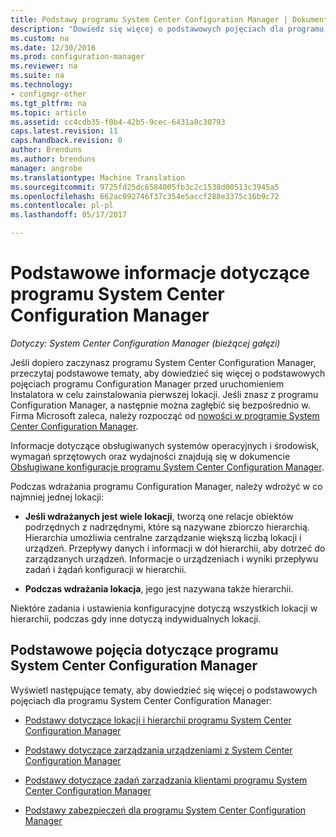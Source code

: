 ```yaml
---
title: Podstawy programu System Center Configuration Manager | Dokumentacja firmy Microsoft
description: "Dowiedz się więcej o podstawowych pojęciach dla programu System Center Configuration Manager."
ms.custom: na
ms.date: 12/30/2016
ms.prod: configuration-manager
ms.reviewer: na
ms.suite: na
ms.technology:
- configmgr-other
ms.tgt_pltfrm: na
ms.topic: article
ms.assetid: cc4cdb35-f0b4-42b5-9cec-6431a8c30793
caps.latest.revision: 11
caps.handback.revision: 0
author: Brenduns
ms.author: brenduns
manager: angrobe
ms.translationtype: Machine Translation
ms.sourcegitcommit: 9725fd25dc6584005fb3c2c1538d00513c3945a5
ms.openlocfilehash: 662ac092746f37c354e5accf288e3375c16b9c72
ms.contentlocale: pl-pl
ms.lasthandoff: 05/17/2017

---
```

# <a name="fundamentals-of-system-center-configuration-manager"></a>Podstawowe informacje dotyczące programu System Center Configuration Manager

*Dotyczy: System Center Configuration Manager (bieżącej gałęzi)*

Jeśli dopiero zaczynasz programu System Center Configuration Manager, przeczytaj podstawowe tematy, aby dowiedzieć się więcej o podstawowych pojęciach programu Configuration Manager przed uruchomieniem Instalatora w celu zainstalowania pierwszej lokacji. Jeśli znasz z programu Configuration Manager, a następnie można zagłębić się bezpośrednio w. Firma Microsoft zaleca, należy rozpocząć od [nowości w programie System Center Configuration Manager](/sccm/core/plan-design/changes/what-has-changed-from-configuration-manager-2012).  

 Informacje dotyczące obsługiwanych systemów operacyjnych i środowisk, wymagań sprzętowych oraz wydajności znajdują się w dokumencie [Obsługiwane konfiguracje programu System Center Configuration Manager](../../core/plan-design/configs/supported-configurations.md).  

 Podczas wdrażania programu Configuration Manager, należy wdrożyć w co najmniej jednej lokacji:  

-   **Jeśli wdrażanych jest wiele lokacji**, tworzą one relacje obiektów podrzędnych z nadrzędnymi, które są nazywane zbiorczo hierarchią. Hierarchia umożliwia centralne zarządzanie większą liczbą lokacji i urządzeń.  Przepływy danych i informacji w dół hierarchii, aby dotrzeć do zarządzanych urządzeń. Informacje o urządzeniach i wyniki przepływu zadań i żądań konfiguracji w hierarchii.  

-   **Podczas wdrażania lokacja**, jego jest nazywana także hierarchii.  

 Niektóre zadania i ustawienia konfiguracyjne dotyczą wszystkich lokacji w hierarchii, podczas gdy inne dotyczą indywidualnych lokacji.  

## <a name="fundamental-concepts-for-system-center-configuration-manager"></a>Podstawowe pojęcia dotyczące programu System Center Configuration Manager
Wyświetl następujące tematy, aby dowiedzieć się więcej o podstawowych pojęciach dla programu System Center Configuration Manager:  

-   [Podstawy dotyczące lokacji i hierarchii programu System Center Configuration Manager](../../core/understand/fundamentals-of-sites-and-hierarchies.md)  

-   [Podstawy dotyczące zarządzania urządzeniami z System Center Configuration Manager](../../core/understand/fundamentals-of-managing-devices.md)  

-   [Podstawy dotyczące zadań zarządzania klientami programu System Center Configuration Manager](../../core/understand/fundamentals-of-client-management-tasks.md)  

-   [Podstawy zabezpieczeń dla programu System Center Configuration Manager](../../core/understand/fundamentals-of-security.md)  

